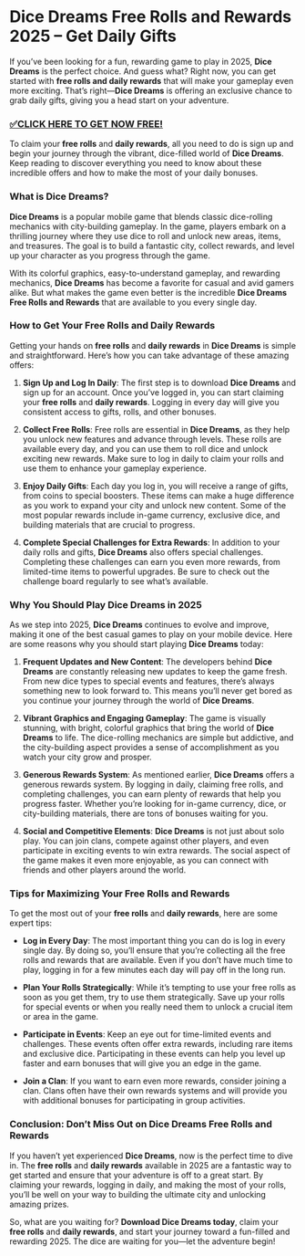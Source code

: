 # Dice Dreams Free Rolls and Rewards 2025 – Get Daily Gifts

If you’ve been looking for a fun, rewarding game to play in 2025, **Dice Dreams** is the perfect choice. And guess what? Right now, you can get started with **free rolls and daily rewards** that will make your gameplay even more exciting. That’s right—**Dice Dreams** is offering an exclusive chance to grab daily gifts, giving you a head start on your adventure.

### [✅CLICK HERE TO GET NOW FREE!](https://freeforyou.xyz/dice/dreams/)

To claim your **free rolls** and **daily rewards**, all you need to do is sign up and begin your journey through the vibrant, dice-filled world of **Dice Dreams**. Keep reading to discover everything you need to know about these incredible offers and how to make the most of your daily bonuses.

### What is Dice Dreams?

**Dice Dreams** is a popular mobile game that blends classic dice-rolling mechanics with city-building gameplay. In the game, players embark on a thrilling journey where they use dice to roll and unlock new areas, items, and treasures. The goal is to build a fantastic city, collect rewards, and level up your character as you progress through the game.

With its colorful graphics, easy-to-understand gameplay, and rewarding mechanics, **Dice Dreams** has become a favorite for casual and avid gamers alike. But what makes the game even better is the incredible **Dice Dreams Free Rolls and Rewards** that are available to you every single day.

### How to Get Your Free Rolls and Daily Rewards

Getting your hands on **free rolls** and **daily rewards** in **Dice Dreams** is simple and straightforward. Here’s how you can take advantage of these amazing offers:

1. **Sign Up and Log In Daily**: The first step is to download **Dice Dreams** and sign up for an account. Once you’ve logged in, you can start claiming your **free rolls** and **daily rewards**. Logging in every day will give you consistent access to gifts, rolls, and other bonuses.
   
2. **Collect Free Rolls**: Free rolls are essential in **Dice Dreams**, as they help you unlock new features and advance through levels. These rolls are available every day, and you can use them to roll dice and unlock exciting new rewards. Make sure to log in daily to claim your rolls and use them to enhance your gameplay experience.

3. **Enjoy Daily Gifts**: Each day you log in, you will receive a range of gifts, from coins to special boosters. These items can make a huge difference as you work to expand your city and unlock new content. Some of the most popular rewards include in-game currency, exclusive dice, and building materials that are crucial to progress.

4. **Complete Special Challenges for Extra Rewards**: In addition to your daily rolls and gifts, **Dice Dreams** also offers special challenges. Completing these challenges can earn you even more rewards, from limited-time items to powerful upgrades. Be sure to check out the challenge board regularly to see what’s available.

### Why You Should Play Dice Dreams in 2025

As we step into 2025, **Dice Dreams** continues to evolve and improve, making it one of the best casual games to play on your mobile device. Here are some reasons why you should start playing **Dice Dreams** today:

1. **Frequent Updates and New Content**: The developers behind **Dice Dreams** are constantly releasing new updates to keep the game fresh. From new dice types to special events and features, there’s always something new to look forward to. This means you’ll never get bored as you continue your journey through the world of **Dice Dreams**.

2. **Vibrant Graphics and Engaging Gameplay**: The game is visually stunning, with bright, colorful graphics that bring the world of **Dice Dreams** to life. The dice-rolling mechanics are simple but addictive, and the city-building aspect provides a sense of accomplishment as you watch your city grow and prosper.

3. **Generous Rewards System**: As mentioned earlier, **Dice Dreams** offers a generous rewards system. By logging in daily, claiming free rolls, and completing challenges, you can earn plenty of rewards that help you progress faster. Whether you’re looking for in-game currency, dice, or city-building materials, there are tons of bonuses waiting for you.

4. **Social and Competitive Elements**: **Dice Dreams** is not just about solo play. You can join clans, compete against other players, and even participate in exciting events to win extra rewards. The social aspect of the game makes it even more enjoyable, as you can connect with friends and other players around the world.

### Tips for Maximizing Your Free Rolls and Rewards

To get the most out of your **free rolls** and **daily rewards**, here are some expert tips:

- **Log in Every Day**: The most important thing you can do is log in every single day. By doing so, you’ll ensure that you’re collecting all the free rolls and rewards that are available. Even if you don’t have much time to play, logging in for a few minutes each day will pay off in the long run.
  
- **Plan Your Rolls Strategically**: While it’s tempting to use your free rolls as soon as you get them, try to use them strategically. Save up your rolls for special events or when you really need them to unlock a crucial item or area in the game.

- **Participate in Events**: Keep an eye out for time-limited events and challenges. These events often offer extra rewards, including rare items and exclusive dice. Participating in these events can help you level up faster and earn bonuses that will give you an edge in the game.

- **Join a Clan**: If you want to earn even more rewards, consider joining a clan. Clans often have their own rewards systems and will provide you with additional bonuses for participating in group activities.

### Conclusion: Don’t Miss Out on Dice Dreams Free Rolls and Rewards

If you haven’t yet experienced **Dice Dreams**, now is the perfect time to dive in. The **free rolls** and **daily rewards** available in 2025 are a fantastic way to get started and ensure that your adventure is off to a great start. By claiming your rewards, logging in daily, and making the most of your rolls, you’ll be well on your way to building the ultimate city and unlocking amazing prizes.

So, what are you waiting for? **Download Dice Dreams today**, claim your **free rolls** and **daily rewards**, and start your journey toward a fun-filled and rewarding 2025. The dice are waiting for you—let the adventure begin!
